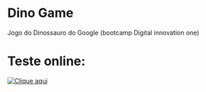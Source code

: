# Dino Game
Jogo do Dinossauro do Google (bootcamp Digital innovation one)

# Teste online:
[![Clique aqui](https://dino-game-dio.herokuapp.com/dino.png)](https://dino-game-dio.herokuapp.com/)
